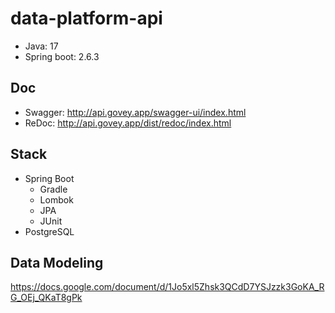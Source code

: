 # data-platform-api
- Java: 17
- Spring boot: 2.6.3

## Doc
- Swagger: http://api.govey.app/swagger-ui/index.html
- ReDoc: http://api.govey.app/dist/redoc/index.html

## Stack
* Spring Boot
  * Gradle
  * Lombok
  * JPA
  * JUnit
* PostgreSQL

## Data Modeling
https://docs.google.com/document/d/1Jo5xl5Zhsk3QCdD7YSJzzk3GoKA_RG_OEj_QKaT8gPk
